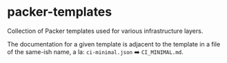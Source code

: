 # packer-templates

Collection of Packer templates used for various infrastructure layers.

The documentation for a given template is adjacent to the template in a file of
the same-ish name, a la: `ci-minimal.json` :arrow_right: `CI_MINIMAL.md`.
